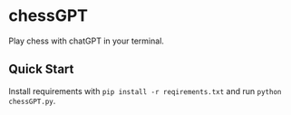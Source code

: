 # chessGPT

Play chess with chatGPT in your terminal.

## Quick Start

Install requirements with `pip install -r reqirements.txt` and run `python chessGPT.py`.
